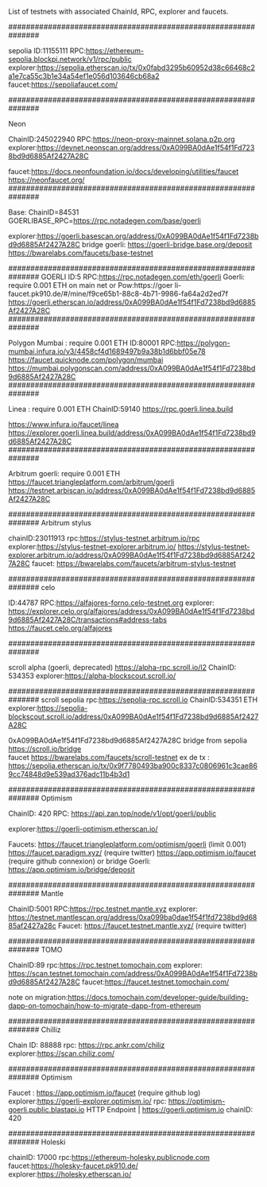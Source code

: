 List of testnets with associated ChainId, RPC, explorer and faucets.

###############################################################

sepolia 
ID:11155111
RPC:https://ethereum-sepolia.blockpi.network/v1/rpc/public
explorer:https://sepolia.etherscan.io/tx/0x0fabd3295b60952d38c66468c2a1e7ca55c3b1e34a54ef1e056d103646cb68a2
faucet:https://sepoliafaucet.com/

###############################################################

Neon 

ChainID:245022940
RPC:https://neon-proxy-mainnet.solana.p2p.org
explorer:https://devnet.neonscan.org/address/0xA099BA0dAe1f54f1Fd7238bd9d6885Af2427A28C

faucet:https://docs.neonfoundation.io/docs/developing/utilities/faucet
https://neonfaucet.org/
###############################################################

Base: 
ChainID=84531
GOERLIBASE_RPC=https://rpc.notadegen.com/base/goerli

explorer:https://goerli.basescan.org/address/0xA099BA0dAe1f54f1Fd7238bd9d6885Af2427A28C
bridge goerli:
https://goerli-bridge.base.org/deposit
https://bwarelabs.com/faucets/base-testnet



###############################################################
GOERLI
ID:5
RPC:https://rpc.notadegen.com/eth/goerli
Goerli: require 0.001 ETH on main net
or Pow:https://goer	li-faucet.pk910.de/#/mine/f9ce65b1-88c8-4b71-9986-fa64a2d2ed7f
https://goerli.etherscan.io/address/0xA099BA0dAe1f54f1Fd7238bd9d6885Af2427A28C
###############################################################

Polygon Mumbai : require 0.001 ETH
ID:80001
RPC:https://polygon-mumbai.infura.io/v3/4458cf4d1689497b9a38b1d6bbf05e78
https://faucet.quicknode.com/polygon/mumbai
https://mumbai.polygonscan.com/address/0xA099BA0dAe1f54f1Fd7238bd9d6885Af2427A28C
###############################################################

Linea : require 0.001 ETH
ChainID:59140
https://rpc.goerli.linea.build

https://www.infura.io/faucet/linea
https://explorer.goerli.linea.build/address/0xA099BA0dAe1f54f1Fd7238bd9d6885Af2427A28C
###############################################################

Arbitrum goerli: require 0.001 ETH
https://faucet.triangleplatform.com/arbitrum/goerli
https://testnet.arbiscan.io/address/0xA099BA0dAe1f54f1Fd7238bd9d6885Af2427A28C	



###############################################################
Arbitrum stylus

chainID:23011913
rpc:https://stylus-testnet.arbitrum.io/rpc
explorer:https://stylus-testnet-explorer.arbitrum.io/
https://stylus-testnet-explorer.arbitrum.io/address/0xA099BA0dAe1f54f1Fd7238bd9d6885Af2427A28C
faucet: https://bwarelabs.com/faucets/arbitrum-stylus-testnet

###############################################################
celo

ID:44787
RPC:https://alfajores-forno.celo-testnet.org
explorer: https://explorer.celo.org/alfajores/address/0xA099BA0dAe1f54f1Fd7238bd9d6885Af2427A28C/transactions#address-tabs
https://faucet.celo.org/alfajores

###############################################################

scroll alpha (goerli, deprecated)
https://alpha-rpc.scroll.io/l2
ChainID: 534353
explorer:https://alpha-blockscout.scroll.io/

###############################################################
scroll sepolia
rpc:https://sepolia-rpc.scroll.io
ChainID:534351
ETH
explorer:https://sepolia-blockscout.scroll.io/address/0xA099BA0dAe1f54f1Fd7238bd9d6885Af2427A28C

0xA099BA0dAe1f54f1Fd7238bd9d6885Af2427A28C
bridge from sepolia https://scroll.io/bridge	
faucet https://bwarelabs.com/faucets/scroll-testnet
ex de tx : https://sepolia.etherscan.io/tx/0x9f7780493ba900c8337c0806961c3cae869cc74848d9e539ad376adc11b4b3d1

###############################################################
Optimism 

ChainID: 420
RPC: https://api.zan.top/node/v1/opt/goerli/public

explorer:https://goerli-optimism.etherscan.io/

Faucets:
https://faucet.triangleplatform.com/optimism/goerli (limit 0.001)
https://faucet.paradigm.xyz/ (require twitter)
https://app.optimism.io/faucet (require github connexion)
or bridge Goerli:
https://app.optimism.io/bridge/deposit

###############################################################
Mantle

ChainID:5001
RPC:https://rpc.testnet.mantle.xyz
explorer: https://testnet.mantlescan.org/address/0xa099ba0dae1f54f1fd7238bd9d6885af2427a28c
Faucet: https://faucet.testnet.mantle.xyz/ (require twitter)

###############################################################
TOMO

ChainID:89
rpc:https://rpc.testnet.tomochain.com
explorer: https://scan.testnet.tomochain.com/address/0xA099BA0dAe1f54f1Fd7238bd9d6885Af2427A28C
faucet:https://faucet.testnet.tomochain.com/

note on migration:https://docs.tomochain.com/developer-guide/building-dapp-on-tomochain/how-to-migrate-dapp-from-ethereum

###############################################################
Chilliz

Chain ID: 88888
rpc: https://rpc.ankr.com/chiliz
explorer:https://scan.chiliz.com/

###############################################################
Optimism

Faucet : https://app.optimism.io/faucet (require github log)
explorer:https://goerli-explorer.optimism.io/
rpc: https://optimism-goerli.public.blastapi.io
HTTP Endpoint | https://goerli.optimism.io
chainID: 420

###############################################################
Holeski

chainID: 17000
rpc:https://ethereum-holesky.publicnode.com
faucet:https://holesky-faucet.pk910.de/
explorer:https://holesky.etherscan.io/





